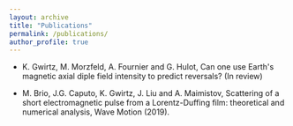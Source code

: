 ```yaml
---
layout: archive
title: "Publications"
permalink: /publications/
author_profile: true
---
```


* K. Gwirtz, M. Morzfeld, A. Fournier and G. Hulot, Can one use Earth's magnetic axial diple field intensity to predict reversals?
(In review)

* M. Brio, J.G. Caputo, K. Gwirtz, J. Liu and A. Maimistov, Scattering of a short
electromagnetic pulse from a Lorentz-Duffing film: theoretical and numerical
analysis, Wave Motion (2019).

